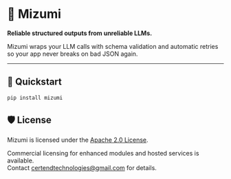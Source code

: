 # 🧱 Mizumi

**Reliable structured outputs from unreliable LLMs.**

Mizumi wraps your LLM calls with schema validation and automatic retries so your app never breaks on bad JSON again.

---

## 🚀 Quickstart

```bash
pip install mizumi
```

## 🛡 License

Mizumi is licensed under the [Apache 2.0 License](./LICENSE).

Commercial licensing for enhanced modules and hosted services is available.  
Contact certendtechnologies@gmail.com for details.
